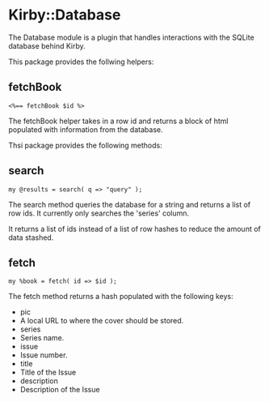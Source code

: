 Kirby::Database
===============

The Database module is a plugin that handles interactions with the
SQLite database behind Kirby.

This package provides the follwing helpers:

fetchBook
---------

    <%== fetchBook $id %>

The fetchBook helper takes in a row id and returns a block of html
populated with information from the database.

Thsi package provides the following methods:

search
------

    my @results = search( q => "query" );

The search method queries the database for a string and returns a list
of row ids. It currently only searches the 'series' column.

It returns a list of ids instead of a list of row hashes to reduce the
amount of data stashed.

fetch
-----

    my %book = fetch( id => $id );

The fetch method returns a hash populated with the following keys:

 * pic
  * A local URL to where the cover should be stored.
 * series
  * Series name.
 * issue
  * Issue number.
 * title
  * Title of the Issue
 * description
  * Description of the Issue

